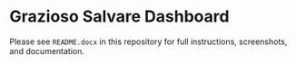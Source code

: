 # Grazioso Salvare Dashboard

Please see `README.docx` in this repository for full instructions, screenshots, and documentation.
